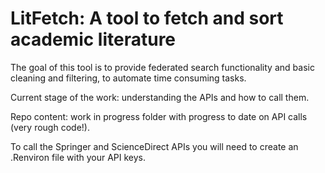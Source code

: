 
# LitFetch: A tool to fetch and sort academic literature

<!-- badges: start -->
<!-- badges: end -->

The goal of this tool is to provide federated search functionality and 
basic cleaning and filtering, to automate time consuming tasks.

Current stage of the work: understanding the APIs and how to call them. 

Repo content: work in progress folder with progress to date on API calls (very rough code!).

To call the Springer and ScienceDirect APIs you will need to create an .Renviron
file with your API keys.

